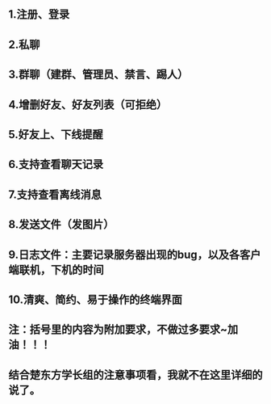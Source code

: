 ## 1.注册、登录

## 2.私聊

## 3.群聊（建群、管理员、禁言、踢人）

## 4.增删好友、好友列表（可拒绝）

## 5.好友上、下线提醒

## 6.支持查看聊天记录

## 7.支持查看离线消息

## 8.发送文件（发图片）

## 9.日志文件：主要记录服务器出现的bug，以及各客户端联机，下机的时间

## 10.清爽、简约、易于操作的终端界面

## 注：括号里的内容为附加要求，不做过多要求~加油！！！

## 结合楚东方学长组的注意事项看，我就不在这里详细的说了。
